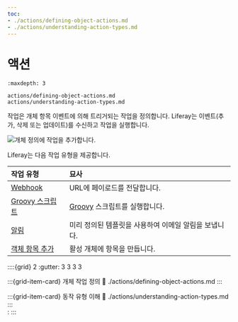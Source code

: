 ```yaml
---
toc:
- ./actions/defining-object-actions.md
- ./actions/understanding-action-types.md
---
```

# 액션

```{toctree}
:maxdepth: 3

actions/defining-object-actions.md
actions/understanding-action-types.md
```

작업은 개체 항목 이벤트에 의해 트리거되는 작업을 정의합니다. Liferay는 이벤트(추가, 삭제 또는 업데이트)를 수신하고 작업을 실행합니다.

![개체 정의에 작업을 추가합니다.](./actions/images/01.png)

Liferay는 다음 작업 유형을 제공합니다.

| 작업 유형                                                                           | 묘사                                              |
|:------------------------------------------------------------------------------- |:----------------------------------------------- |
| [Webhook](./actions/understanding-action-types.md#webhook-actions)              | URL에 페이로드를 전달합니다.                               |
| [Groovy 스크립트](./actions/understanding-action-types.md#groovy-script-actions)    | [Groovy](https://groovy-lang.org/) 스크립트를 실행합니다. |
| [알림](./actions/understanding-action-types.md#notification-actions)              | 미리 정의된 템플릿을 사용하여 이메일 알림을 보냅니다.                  |
| [객체 항목 추가](./actions/understanding-action-types.md#add-an-object-entry-actions) | 활성 개체에 항목을 만듭니다.                                |

::::{grid} 2
:gutter: 3 3 3 3

:::{grid-item-card} 개체 작업 정의
:link: ./actions/defining-object-actions.md
:::

:::{grid-item-card} 동작 유형 이해
:link: ./actions/understanding-action-types.md
:::  
:
:::
